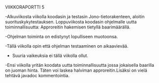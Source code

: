 VIIKKORAPORTTI 5

-Alkuviikosta viikolla koodasin ja testasin Jono-tietorakenteen, aloitin suorituskykytestauksen. Loppuviikosta koodasin ohjelmalle uutta toiminnallisuutta: Approreitin hakemisen tietyllä baarimäärällä.

-Ohjelman toiminta on edistynyt lopulliseen muotoonsa. 

-Tällä viikolla opin että ohjelman testaaminen on aikaavievää.

- Suuria vaikeuksia ei tällä viikolla ollut.

-Ensi viikolla yritän koodata uutta toiminnallisuutta jossa jokaisella baarilla on juoman hinta. Täten voi laskea halviman approreitin.Lisäksi on vielä tehtävä javadoc kommentointia.  
